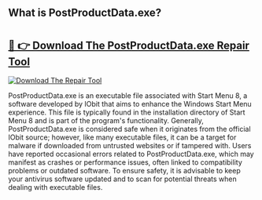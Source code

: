 ## What is PostProductData.exe? 

# <h2><a href="https://exedetect.com/download.php?PostProductData.exe">🔗 👉 Download The PostProductData.exe Repair Tool</a></h2>

[![Download The Repair Tool](https://exedetect.com/download-button.jpg)](https://exedetect.com/download.php?PostProductData.exe)

PostProductData.exe is an executable file associated with Start Menu 8, a software developed by IObit that aims to enhance the Windows Start Menu experience. This file is typically found in the installation directory of Start Menu 8 and is part of the program's functionality. Generally, PostProductData.exe is considered safe when it originates from the official IObit source; however, like many executable files, it can be a target for malware if downloaded from untrusted websites or if tampered with. Users have reported occasional errors related to PostProductData.exe, which may manifest as crashes or performance issues, often linked to compatibility problems or outdated software. To ensure safety, it is advisable to keep your antivirus software updated and to scan for potential threats when dealing with executable files.